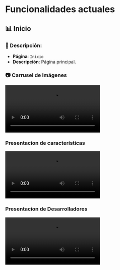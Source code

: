 # Funcionalidades actuales

## **📊 Inicio**

### **📝 Descripción:**

- **Página**: `Inicio`
- **Descripción**: Página principal.

### **📷 Carrusel de Imágenes**

![Carrusel.mp4](./utiles/Carrusel.mp4)

### **Presentacion de características**

![Caracteristicas.mp4](./utiles/Caracteristicas.mp4)

### **Presentacion de Desarrolladores**

![Caracteristicas.mp4](./utiles/Caracteristicas.mp4)

